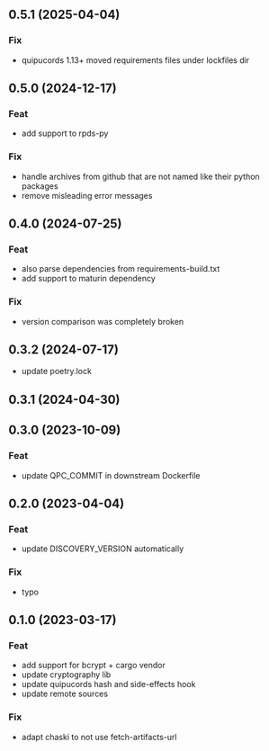 ## 0.5.1 (2025-04-04)

### Fix

- quipucords 1.13+ moved requirements files under lockfiles dir

## 0.5.0 (2024-12-17)

### Feat

- add support to rpds-py

### Fix

- handle archives from github that are not named like their python packages
- remove misleading error messages

## 0.4.0 (2024-07-25)

### Feat

- also parse dependencies from requirements-build.txt
- add support to maturin dependency

### Fix

- version comparison was completely broken

## 0.3.2 (2024-07-17)

- update poetry.lock

## 0.3.1 (2024-04-30)

## 0.3.0 (2023-10-09)

### Feat

- update QPC_COMMIT in downstream Dockerfile

## 0.2.0 (2023-04-04)

### Feat

- update DISCOVERY_VERSION automatically

### Fix

- typo

## 0.1.0 (2023-03-17)

### Feat

- add support for bcrypt + cargo vendor
- update cryptography lib
- update quipucords hash and side-effects hook
- update remote sources

### Fix

- adapt chaski to not use fetch-artifacts-url
